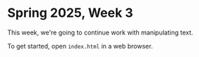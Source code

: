 # Spring 2025, Week 3

This week, we're going to continue work with manipulating
text.

To get started, open `index.html` in a web browser.
